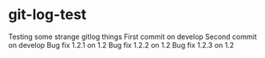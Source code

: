 # git-log-test
Testing some strange gitlog things
First commit on develop
Second commit on develop
Bug fix 1.2.1 on 1.2
Bug fix 1.2.2 on 1.2
Bug fix 1.2.3 on 1.2
